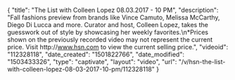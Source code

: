 {
    "title": "The List with Colleen Lopez 08.03.2017 - 10 PM",
    "description": "Fall fashions preview from brands like Vince Camuto, Melissa McCarthy, Diego Di Lucca and more. Curator and host, Colleen Lopez, takes the guesswork out of style by showcasing her weekly favorites.\n*Prices shown on the previously recorded video may not represent the current price.  Visit http:\/\/www.hsn.com to view the current selling price.",
    "videoid": "112328118",
    "date_created": "1501822766",
    "date_modified": "1503433326",
    "type": "captivate",
    "layout": "video",
    "url": "\/v\/hsn-the-list-with-colleen-lopez-08-03-2017-10-pm\/112328118"
}